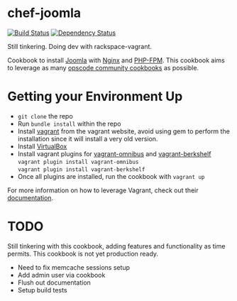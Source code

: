 chef-joomla
===========

[![Build Status](https://travis-ci.org/brint/chef-joomla.png?branch=master)](https://travis-ci.org/brint/chef-joomla)
[![Dependency Status](https://gemnasium.com/brint/chef-joomla.png)](https://gemnasium.com/brint/chef-joomla)

Still tinkering.  Doing dev with rackspace-vagrant.

Cookbook to install [Joomla](http://www.joomla.org/) with
[Nginx](http://nginx.org/) and
[PHP-FPM](http://php.net/manual/en/install.fpm.php).  This cookbook aims to
leverage as many [opscode community
cookbooks](http://community.opscode.com/cookbooks) as possible.

Getting your Environment Up
===========================
* `git clone` the repo
* Run `bundle install` within the repo
* Install [vagrant](http://www.vagrantup.com/downloads.html) from the vagrant
website, avoid using gem to perform the installation since it will install a
very old version.
* Install [VirtualBox](https://www.virtualbox.org/wiki/Downloads)
* Install vagrant plugins for
[vagrant-omnibus](https://github.com/schisamo/vagrant-omnibus) and
[vagrant-berkshelf](https://github.com/berkshelf/vagrant-berkshelf)  
`vagrant plugin install vagrant-omnibus`  
`vagrant plugin install vagrant-berkshelf`  
* Once all plugins are installed, run the cookbook with `vagrant up`

For more information on how to leverage Vagrant, check out their
[documentation](http://docs.vagrantup.com/v2/getting-started/index.html).

TODO
====
Still tinkering with this cookbook, adding features and functionality as time
permits.  This cookbook is not yet production ready.

* Need to fix memcache sessions setup
* Add admin user via cookbook
* Flush out documentation
* Setup build tests
